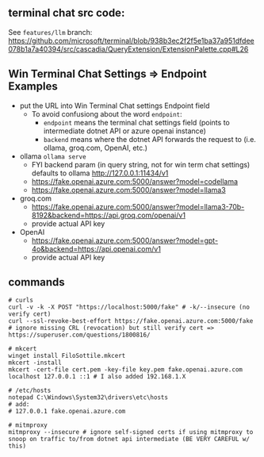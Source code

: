 ## terminal chat src code:

See `features/llm` branch:
  https://github.com/microsoft/terminal/blob/938b3ec2f2f5e1ba37a951dfdee078b1a7a40394/src/cascadia/QueryExtension/ExtensionPalette.cpp#L26

## Win Terminal Chat Settings => Endpoint Examples

- put the URL into Win Terminal Chat settings Endpoint field
  - To avoid confusiong about the word `endpoint`:
    - `endpoint` means the terminal chat settings field (points to intermediate dotnet API or azure openai instance)
    - `backend` means where the dotnet API forwards the request to (i.e. ollama, groq.com, OpenAI, etc.)
- ollama
  `ollama serve`
  - FYI backend param (in query string, not for win term chat settings) defaults to ollama http://127.0.0.1:11434/v1
  - https://fake.openai.azure.com:5000/answer?model=codellama
  - https://fake.openai.azure.com:5000/answer?model=llama3
- groq.com
  - https://fake.openai.azure.com:5000/answer?model=llama3-70b-8192&backend=https://api.groq.com/openai/v1
  - provide actual API key
- OpenAI
  - https://fake.openai.azure.com:5000/answer?model=gpt-4o&backend=https://api.openai.com/v1
  - provide actual API key

## commands

```shell
# curls
curl -v -k -X POST "https://localhost:5000/fake" # -k/--insecure (no verify cert)
curl --ssl-revoke-best-effort https://fake.openai.azure.com:5000/fake # ignore missing CRL (revocation) but still verify cert => https://superuser.com/questions/1800816/

# mkcert
winget install FiloSottile.mkcert
mkcert -install
mkcert -cert-file cert.pem -key-file key.pem fake.openai.azure.com localhost 127.0.0.1 ::1 # I also added 192.168.1.X 

# /etc/hosts
notepad C:\Windows\System32\drivers\etc\hosts
# add:
# 127.0.0.1 fake.openai.azure.com

# mitmproxy
mitmproxy --insecure # ignore self-signed certs if using mitmproxy to snoop on traffic to/from dotnet api intermediate (BE VERY CAREFUL w/ this)
```
